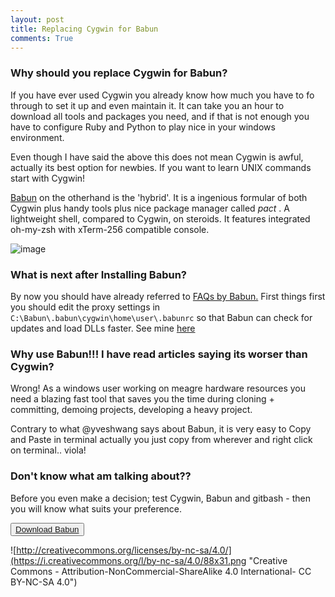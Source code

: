 ```yaml
---
layout: post
title: Replacing Cygwin for Babun
comments: True
---
```


### Why should you replace Cygwin for Babun?

If you have ever used Cygwin you already know how much you have to fo through to set it up and even maintain it. It can take you an hour to download all tools and packages you need, and if that is not enough you have to configure Ruby and Python to play nice in your windows environment.

Even though I have said the above this does not mean Cygwin is awful, actually its best option for newbies. If you want to learn UNIX commands start with Cygwin!

[Babun](http://babun.github.io/index.html) on the otherhand is the 'hybrid'. It is a ingenious formular of both Cygwin plus handy tools plus nice package manager called _pact_ . A lightweight shell, compared to Cygwin, on steroids. It features integrated oh-my-zsh with xTerm-256 compatible console. 

![image](https://raw.githubusercontent.com/babun/babun.github.io/master/images/screenshots/screen_vim.png)

### What is next after Installing Babun?

By now you should have already referred to [FAQs by Babun.](http://babun.github.io/faq.html) First things first you should edit the proxy settings in `C:\Babun\.babun\cygwin\home\user\.babunrc` so that Babun can check for updates and load DLLs faster. See mine [here](https://gist.github.com/josephgodwinkimani/2584f5981a45d843c7ea27604aa360f3)

### Why use Babun!!! I have read articles saying its worser than Cygwin?

Wrong! As a windows user working on meagre hardware resources you need a blazing fast tool that saves you the time during cloning + committing, demoing projects, developing a heavy project.

Contrary to what @yveshwang says about Babun, it is very easy to Copy and Paste in terminal actually you just copy from wherever and right click on terminal.. viola! 

### Don't know what am talking about??

Before you even make a decision; test Cygwin, Babun and gitbash - then you will know what suits your preference.

<button class="button-save large"><a targt="_blank" href="projects.reficio.org/babun/download">Download Babun</a></button> 



![http://creativecommons.org/licenses/by-nc-sa/4.0/](https://i.creativecommons.org/l/by-nc-sa/4.0/88x31.png 
"Creative Commons - Attribution-NonCommercial-ShareAlike 4.0 International- CC BY-NC-SA 4.0") 

